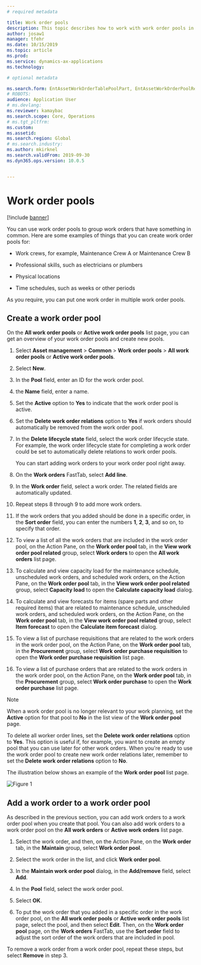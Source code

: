 ```yaml
---
# required metadata

title: Work order pools
description: This topic describes how to work with work order pools in Asset Management.
author: josaw1
manager: tfehr
ms.date: 10/15/2019
ms.topic: article
ms.prod: 
ms.service: dynamics-ax-applications
ms.technology: 

# optional metadata

ms.search.form: EntAssetWorkOrderTablePoolPart, EntAssetWorkOrderPoolReferenceInfoPart 
# ROBOTS: 
audience: Application User
# ms.devlang: 
ms.reviewer: kamaybac
ms.search.scope: Core, Operations
# ms.tgt_pltfrm: 
ms.custom: 
ms.assetid: 
ms.search.region: Global
# ms.search.industry: 
ms.author: mkirknel
ms.search.validFrom: 2019-09-30
ms.dyn365.ops.version: 10.0.5


---
```


# Work order pools

[!include [banner](../../includes/banner.md)]


You can use work order pools to group work orders that have something in common. Here are some examples of things that you can create  work order pools for:

- Work crews, for example, Maintenance Crew A or Maintenance Crew B  

- Professional skills, such as electricians or plumbers  

- Physical locations  

- Time schedules, such as weeks or other periods  

As you require, you can put one work order in multiple work order pools.


## Create a work order pool

On the **All work order pools** or **Active work order pools** list page, you can get an overview of your work order pools and create new pools.

1. Select **Asset management** > **Common** > **Work order pools** > **All work order pools** or **Active work order pools**.

2. Select **New**.

3. In the **Pool** field, enter an ID for the work order pool.

4. the **Name** field, enter a name.

5. Set the **Active** option to **Yes** to indicate that the work order pool is active.

6. Set the **Delete work order relations** option to **Yes** if work orders should automatically be removed from the work order pool.

7. In the **Delete lifecycle state** field, select the work order lifecycle state. For example, the work order lifecycle state for completing a work order could be set to automatically delete relations to work order pools.

    You can start adding work orders to your work order pool right away.

8. On the **Work orders** FastTab, select **Add line**.

9. In the **Work order** field, select a work order. The related fields are automatically updated.

10. Repeat steps 8 through 9 to add more work orders.

11. If the work orders that you added should be done in a specific order, in the **Sort order** field, you can enter the numbers **1**, **2**, **3**, and so on, to specify that order.

12. To view a list of all the work orders that are included in the work order pool, on the Action Pane, on the **Work order pool** tab, in the **View work order pool related** group, select **Work orders** to open the **All work orders** list page.

13. To calculate and view capacity load for the maintenance schedule, unscheduled work orders, and scheduled work orders, on the Action Pane, on the **Work order pool** tab, in the **View work order pool related** group, select **Capacity load** to open the **Calculate capacity load** dialog.

14. To calculate and view forecasts for items (spare parts and other required items) that are related to maintenance schedule, unscheduled work orders, and scheduled work orders, on the Action Pane, on the **Work order pool** tab, in the **View work order pool related** group, select **Item forecast** to open the **Calculate item forecast** dialog.

15. To view a list of purchase requisitions that are related to the work orders in the work order pool, on the Action Pane, on the **Work order pool** tab, in the **Procurement** group, select **Work order purchase requisition** to open the **Work order purchase requisition** list page.

16. To view a list of purchase orders that are related to the work orders in the work order pool, on the Action Pane, on the **Work order pool** tab, in the **Procurement** group, select **Work order purchase** to open the **Work order purchase** list page.

>[!NOTE]
>When a work order pool is no longer relevant to your work planning, set the **Active** option for that pool to **No** in the list view of the **Work order pool** page.

To delete all worker order lines, set the **Delete work order relations** option to **Yes**. This option is useful if, for example, you want to create an empty pool that you can use later for other work orders. When you're ready to use the work order pool to create new work order relations later, remember to set the **Delete work order relations** option to **No**.

The illustration below shows an example of the **Work order pool** list page.

![Figure 1](media/22-work-orders.png)


## Add a work order to a work order pool

As described in the previous section, you can add work orders to a work order pool when you create that pool. You can also add work orders to a work order pool on the **All work orders** or **Active work orders** list page.

1. Select the work order, and then, on the Action Pane, on the **Work order** tab, in the **Maintain** group, select **Work order pool**.

2. Select the work order in the list, and click **Work order pool**.

3. In the **Maintain work order pool** dialog, in the **Add/remove** field, select **Add**.

4. In the **Pool** field, select the work order pool.

5. Select **OK**.

6. To put the work order that you added in a specific order in the work order pool, on the **All work order pools** or **Active work order pools** list page, select the pool, and then select **Edit**. Then, on the **Work order pool** page, on the **Work orders** FastTab, use the **Sort order** field to adjust the sort order of the work orders that are included in pool.

To remove a work order from a work order pool, repeat these steps, but select **Remove** in step 3.

